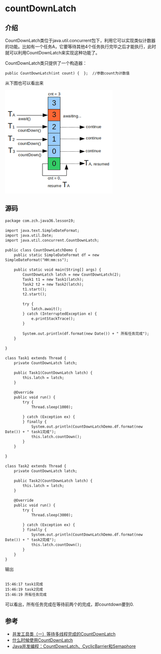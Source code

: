 # countDownLatch

## 介绍

CountDownLatch类位于java.util.concurrent包下，利用它可以实现类似计数器的功能。比如有一个任务A，它要等待其他4个任务执行完毕之后才能执行，此时就可以利用CountDownLatch来实现这种功能了。

CountDownLatch类只提供了一个构造器：

```
public CountDownLatch(int count) {  };  //参数count为计数值
```

从下图也可以看出来

![](./images/countdownlatch.png)

## 源码

```
package com.zch.java36.lesson19;

import java.text.SimpleDateFormat;
import java.util.Date;
import java.util.concurrent.CountDownLatch;

public class CountDownLatchDemo {
	public static SimpleDateFormat df = new SimpleDateFormat("HH:mm:ss");

	public static void main(String[] args) {
		CountDownLatch latch = new CountDownLatch(2);
		Task1 t1 = new Task1(latch);
		Task2 t2 = new Task2(latch);
		t1.start();
		t2.start();

		try {
			latch.await();
		} catch (InterruptedException e) {
			e.printStackTrace();
		}

		System.out.println(df.format(new Date()) + " 所有任务完成");
	}

}

class Task1 extends Thread {
	private CountDownLatch latch;

	public Task1(CountDownLatch latch) {
		this.latch = latch;
	}

	@Override
	public void run() {
		try {
			Thread.sleep(1000);

		} catch (Exception ex) {
		} finally {
			System.out.println(CountDownLatchDemo.df.format(new Date()) + " task1完成");
			this.latch.countDown();
		}
	}

}

class Task2 extends Thread {
	private CountDownLatch latch;

	public Task2(CountDownLatch latch) {
		this.latch = latch;
	}

	@Override
	public void run() {
		try {
			Thread.sleep(3000);

		} catch (Exception ex) {
		} finally {
			System.out.println(CountDownLatchDemo.df.format(new Date()) + " task2完成");
			this.latch.countDown();
		}
	}
}
```
输出

```

15:46:17 task1完成
15:46:19 task2完成
15:46:19 所有任务完成

```
可以看出，所有任务完成在等待前两个的完成，即countdown要到0.

## 参考

- [并发工具类（一）等待多线程完成的CountDownLatch](http://ifeve.com/talk-concurrency-countdownlatch/)
- [什么时候使用CountDownLatch](http://www.importnew.com/15731.html)
- [Java并发编程：CountDownLatch、CyclicBarrier和Semaphore](http://www.cnblogs.com/dolphin0520/p/3920397.html)
